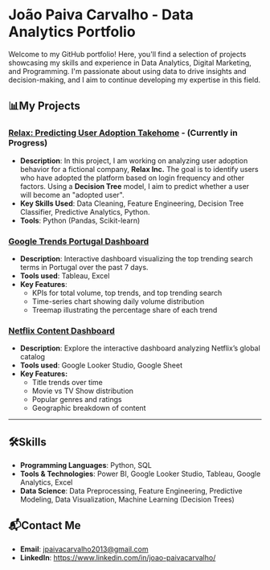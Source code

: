 # João Paiva Carvalho - Data Analytics Portfolio

Welcome to my GitHub portfolio! Here, you'll find a selection of projects showcasing my skills and experience in Data Analytics, Digital Marketing, and Programming. 
I'm passionate about using data to drive insights and decision-making, and I aim to continue developing my expertise in this field.

## 📊My Projects

### [Relax: Predicting User Adoption Takehome](https://github.com/JPaivaCarvalho/Portfolio/blob/main/Relax_Predicting_User_Adoption_Takehome.ipynb) - (Currently in Progress)
- **Description**: In this project, I am working on analyzing user adoption behavior for a fictional company, **Relax Inc.** The goal is to identify users who have adopted
  the platform based on login frequency and other factors. Using a **Decision Tree** model, I aim to predict whether a user will become an "adopted user".
- **Key Skills Used**: Data Cleaning, Feature Engineering, Decision Tree Classifier, Predictive Analytics, Python.
- **Tools**: Python (Pandas, Scikit-learn)

### [Google Trends Portugal Dashboard](https://public.tableau.com/views/GoogleTrendsDashboard/Painel1_1?:language=pt-BR&:sid=&:redirect=auth&:display_count=n&:origin=viz_share_link)
- **Description**: Interactive dashboard visualizing the top trending search terms in Portugal over the past 7 days.
- **Tools used**: Tableau, Excel
- **Key Features**:
  - KPIs for total volume, top trends, and top trending search
  - Time-series chart showing daily volume distribution
  - Treemap illustrating the percentage share of each trend
 
### [Netflix Content Dashboard](https://lookerstudio.google.com/s/laonNBS0l6M)
- **Description**: Explore the interactive dashboard analyzing Netflix’s global catalog
- **Tools used**: Google Looker Studio, Google Sheet
- **Key Features:**
  - Title trends over time
  - Movie vs TV Show distribution
  - Popular genres and ratings
  - Geographic breakdown of content

---

## 🛠️Skills
- **Programming Languages**: Python, SQL
- **Tools & Technologies**: Power BI, Google Looker Studio, Tableau, Google Analytics, Excel
- **Data Science**: Data Preprocessing, Feature Engineering, Predictive Modeling, Data Visualization, Machine Learning (Decision Trees)

## 📬Contact Me
- **Email**: jpaivacarvalho2013@gmail.com
- **LinkedIn**: https://www.linkedin.com/in/joao-paivacarvalho/ 
